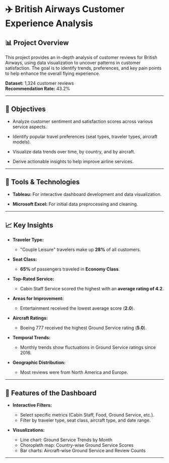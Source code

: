 # ✈️ British Airways Customer Experience Analysis

## 📊 Project Overview

This project provides an in-depth analysis of customer reviews for British Airways, using data visualization to uncover patterns in customer satisfaction.
The goal is to identify trends, preferences, and key pain points to help enhance the overall flying experience.

**Dataset:** 1,324 customer reviews  
**Recommendation Rate:** 43.2%

---

## 🎯 Objectives

- Analyze customer sentiment and satisfaction scores across various service aspects. 

- Identify popular travel preferences (seat types, traveler types, aircraft models).

- Visualize data trends over time, by country, and by aircraft.

- Derive actionable insights to help improve airline services.

---

## 🧰 Tools & Technologies

- **Tableau:** For interactive dashboard development and data visualization.

- **Microsoft Excel:** For initial data preprocessing and cleaning.

---

## 📈 Key Insights

- **Traveler Type:** 
  - "Couple Leisure" travelers make up **28%** of all customers.

- **Seat Class:** 
  - **65%** of passengers traveled in **Economy Class**.

- **Top-Rated Service:** 
  - Cabin Staff Service scored the highest with an **average rating of 4.2**.

- **Areas for Improvement:** 
  - Entertainment received the lowest average score (**2.0**).

- **Aircraft Ratings:**
  - Boeing 777 received the highest Ground Service rating (**5.0**).

- **Temporal Trends:** 
  - Monthly trends show fluctuations in Ground Service ratings since 2016.

- **Geographic Distribution:** 
  - Most reviews were from North America and Europe.

---

## 📌 Features of the Dashboard

- **Interactive Filters:**
  - Select specific metrics (Cabin Staff, Food, Ground Service, etc.).
  - Filter by traveler type, seat class, aircraft type, and date range.

- **Visualizations:**
  - Line chart: Ground Service Trends by Month
  - Choropleth map: Country-wise Ground Service Scores
  - Bar charts: Aircraft-wise Ground Service and Review Counts

---

